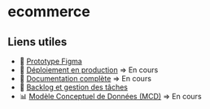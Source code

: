 # ecommerce

## Liens utiles

- 🎨 [Prototype Figma](https://www.figma.com/community/file/1219312065205187851)  
- 🚀 [Déploiement en production]()  => En cours 
- 📘 [Documentation complète]()  => En cours 
- 📂 [Backlog et gestion des tâches](https://trello.com/invite/b/678e9aef6b66eea7534a6662/ATTI3517f98577792f26c805528415f09aac91A915F6/ecommerce)
- 📊 [Modèle Conceptuel de Données (MCD)]()   => En cours 
